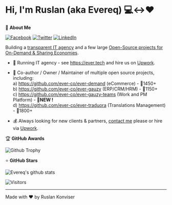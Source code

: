 # Hi, I'm Ruslan (aka Evereq) :computer:<->:heart:

🚀 <b>About Me</b>

[![Facebook](https://img.shields.io/badge/facebook-%231877F2.svg?&style=for-the-badge&logo=facebook&logoColor=white)](https://facebook.com/evereq) 
[![Twitter](https://img.shields.io/badge/twitter-%231DA1F2.svg?&style=for-the-badge&logo=twitter&logoColor=white)](https://twitter.com/evereq) 
[![LinkedIn](https://img.shields.io/badge/linkedin-%230077B5.svg?&style=for-the-badge&logo=linkedin&logoColor=white)](https://linkedin.com/in/evereq)

Building a [transparent IT agency](https://ever.tech) and a few large [Open-Source projects for On-Demand & Sharing Economies](https://github.com/ever-co).

- :muscle: Running IT agency - see https://ever.tech and hire us on [Upwork](https://upwork.com/ag/ever).

- :gift_heart: Co-author / Owner / Maintainer of multiple open source projects, including:  
  a) https://github.com/ever-co/ever-demand (eCommerce) - 🌟1450+     
  b) https://github.com/ever-co/ever-gauzy (ERP/CRM/HRM) - 🌟1150+   
  c) https://github.com/ever-co/ever-gauzy-teams (Work and PM Platform) - 🌟**NEW !**  
  d) https://github.com/ever-co/ever-traduora (Translations Management) - 🌟1800+   

- :moneybag: Always looking for new clients & partners, [contact me](mailto:ever@ever.tech) please or hire via [Upwork](https://upwork.com/fl/ever).

🏆 <b>GitHub Awards</b>

![Github Trophy](https://github-profile-trophy.vercel.app/?username=evereq)

⭐ <b>GitHub Stars</b>

![Evereq's github stats](https://evereq-github-stats.vercel.app/api?username=evereq&show_icons=true&title_color=fff&icon_color=79ff97&text_color=9f9f9f&bg_color=151515)

![Visitors](https://visitor-badge.laobi.icu/badge?page_id=evereq)

---
Made with ❤️ by Ruslan Konviser
